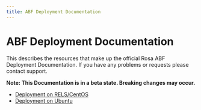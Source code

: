 ```yaml
---
title: ABF Deployment Documentation
---
```


# ABF Deployment Documentation

This describes the resources that make up the official Rosa ABF Deployment Documentation. If you have any problems or requests please contact support.

**Note: This Documentation is in a beta state. Breaking changes may occur.**

* <a href="/abf/deployment/rels_centos/">Deployment on RELS/CentOS</a>
* <a href="/abf/deployment/ubuntu/">Deployment on Ubuntu</a>
